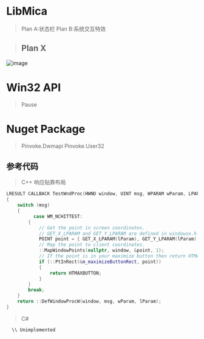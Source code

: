 # LibMica
> Plan A:状态栏
> Plan B:系统交互特效

> ## Plan X
![image](https://user-images.githubusercontent.com/78424351/185796695-81eb8401-bc91-4dcd-b940-90eab628165d.png)

# Win32 API
> Pause
# Nuget Package
> Pinvoke.Dwmapi
> Pinvoke.User32

## 参考代码
> C++ 响应贴靠布局
```C++
LRESULT CALLBACK TestWndProc(HWND window, UINT msg, WPARAM wParam, LPARAM lParam)
{
    switch (msg)
    {
          case WM_NCHITTEST:
        {
            // Get the point in screen coordinates.
            // GET_X_LPARAM and GET_Y_LPARAM are defined in windowsx.h
            POINT point = { GET_X_LPARAM(lParam), GET_Y_LPARAM(lParam) };
            // Map the point to client coordinates.
            ::MapWindowPoints(nullptr, window, &point, 1);
            // If the point is in your maximize button then return HTMAXBUTTON
            if (::PtInRect(&m_maximizeButtonRect, point))
            {
                return HTMAXBUTTON;
            }
        }
        break;
    }
    return ::DefWindowProcW(window, msg, wParam, lParam);
}
```
> C# 
```C#
  \\ Unimplemented
```
